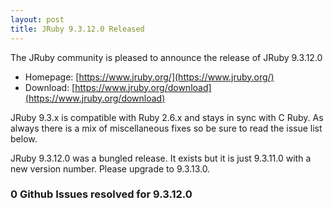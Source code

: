 ```yaml
---
layout: post
title: JRuby 9.3.12.0 Released
---
```


The JRuby community is pleased to announce the release of JRuby 9.3.12.0

* Homepage: [https://www.jruby.org/](https://www.jruby.org/)
* Download: [https://www.jruby.org/download](https://www.jruby.org/download)

JRuby 9.3.x is compatible with Ruby 2.6.x and stays in sync with C Ruby. As always there is a mix of miscellaneous fixes so be sure to read the issue list below.

JRuby 9.3.12.0 was a bungled release.  It exists but it is just 9.3.11.0 with a new version number.  Please upgrade to 9.3.13.0.

### 0 Github Issues resolved for 9.3.12.0


